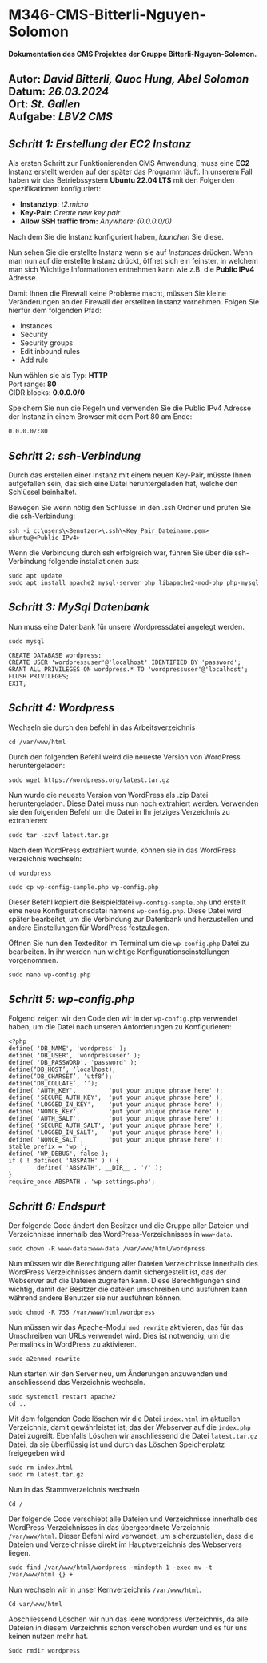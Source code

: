# M346-CMS-Bitterli-Nguyen-Solomon
**Dokumentation des CMS Projektes der Gruppe Bitterli-Nguyen-Solomon.**  
  
**Autor:** *David Bitterli, Quoc Hung, Abel Solomon*  
**Datum:** *26.03.2024*  
**Ort:** *St. Gallen*  
**Aufgabe:** *LBV2 CMS*  
---
## *Schritt 1: Erstellung der EC2 Instanz*

Als ersten Schritt zur Funktionierenden CMS Anwendung, muss eine **EC2** Instanz erstellt werden auf der später das Programm läuft. In unserem Fall haben wir das Betriebssystem **Ubuntu 22.04 LTS** mit den Folgenden spezifikationen konfiguriert:  
  * **Instanztyp:** *t2.micro*
  * **Key-Pair:** *Create new key pair*
  * **Allow SSH traffic from:** *Anywhere: (0.0.0.0/0)*

Nach dem Sie die Instanz konfiguriert haben, *launchen* Sie diese.

Nun sehen Sie die erstellte Instanz wenn sie auf *Instances* drücken. Wenn man nun auf die erstellte Instanz drückt, öffnet sich ein feinster, in welchem man sich Wichtige Informationen entnehmen kann wie z.B. die **Public IPv4** Adresse.  


Damit Ihnen die Firewall keine Probleme macht, müssen Sie kleine Veränderungen an der Firewall der erstellten Instanz vornehmen. Folgen Sie hierfür dem folgenden Pfad:
  * Instances
  * Security
  * Security groups
  * Edit inbound rules
  * Add rule

Nun wählen sie als Typ: **HTTP**  
Port range: **80**  
CIDR blocks: **0.0.0.0/0**  

Speichern Sie nun die Regeln und verwenden Sie die Public IPv4 Adresse der Instanz in einem Browser mit dem Port 80 am Ende:

`0.0.0.0/:80`

## *Schritt 2: ssh-Verbindung*

Durch das erstellen einer Instanz mit einem neuen Key-Pair, müsste Ihnen aufgefallen sein, das sich eine Datei heruntergeladen hat, welche den Schlüssel beinhaltet.  

Bewegen Sie wenn nötig den Schlüssel in den .ssh Ordner und prüfen Sie die ssh-Verbindung:
```
ssh -i c:\users\<Benutzer>\.ssh\<Key_Pair_Dateiname.pem> ubuntu@<Public IPv4>
```
Wenn die Verbindung durch ssh erfolgreich war, führen Sie über die ssh-Verbindung folgende installationen aus:
```
sudo apt update
sudo apt install apache2 mysql-server php libapache2-mod-php php-mysql
```

## *Schritt 3: MySql Datenbank*

Nun muss eine Datenbank für unsere Wordpressdatei angelegt werden.
```
sudo mysql
```

```
CREATE DATABASE wordpress;
CREATE USER 'wordpressuser'@'localhost' IDENTIFIED BY 'password';
GRANT ALL PRIVILEGES ON wordpress.* TO 'wordpressuser'@'localhost';
FLUSH PRIVILEGES;
EXIT;
```

## *Schritt 4: Wordpress*

Wechseln sie durch den befehl in das Arbeitsverzeichnis
```
cd /var/www/html
```

Durch den folgenden Befehl weird die neueste Version von WordPress heruntergeladen:
```
sudo wget https://wordpress.org/latest.tar.gz
```

Nun wurde die neueste Version von WordPress als .zip Datei heruntergeladen. Diese Datei muss nun noch extrahiert werden. Verwenden sie den folgenden Befehl um die Datei in Ihr jetziges Verzeichnis zu extrahieren:

```
sudo tar -xzvf latest.tar.gz
```

Nach dem WordPress extrahiert wurde, können sie in das WordPress verzeichnis wechseln:
```
cd wordpress
```

```
sudo cp wp-config-sample.php wp-config.php
```
Dieser Befehl kopiert die Beispieldatei `wp-config-sample.php` und erstellt eine neue Konfigurationsdatei namens `wp-config.php`. Diese Datei wird später bearbeitet, um die Verbindung zur Datenbank und herzustellen und andere Einstellungen für WordPress festzulegen.

Öffnen Sie nun den Texteditor im Terminal um die `wp-config.php` Datei zu bearbeiten. In ihr werden nun wichtige Konfigurationseinstellungen vorgenommen.

```
sudo nano wp-config.php
```

## *Schritt 5: wp-config.php*

Folgend zeigen wir den Code den wir in der `wp-config.php` verwendet haben, um die Datei nach unseren Anforderungen zu Konfigurieren:

```
<?php
define( 'DB_NAME', 'wordpress' );
define( 'DB_USER', 'wordpressuser' );
define( 'DB_PASSWORD', 'password' );
define(‘DB_HOST’, ‘localhost);
define(‘DB_CHARSET’, ‘utf8’);
define(‘DB_COLLATE’, ‘’);
define( 'AUTH_KEY',         'put your unique phrase here' );
define( 'SECURE_AUTH_KEY',  'put your unique phrase here' );
define( 'LOGGED_IN_KEY',    'put your unique phrase here' );
define( 'NONCE_KEY',        'put your unique phrase here' );
define( 'AUTH_SALT',        'put your unique phrase here' );
define( 'SECURE_AUTH_SALT', 'put your unique phrase here' );
define( 'LOGGED_IN_SALT',   'put your unique phrase here' );
define( 'NONCE_SALT',       'put your unique phrase here' );
$table_prefix = 'wp_';
define( 'WP_DEBUG', false );
if ( ! defined( 'ABSPATH' ) ) {
        define( 'ABSPATH', __DIR__ . '/' );
}
require_once ABSPATH . 'wp-settings.php';
```

## *Schritt 6: Endspurt*

Der folgende Code ändert den Besitzer und die Gruppe aller Dateien und Verzeichnisse innerhalb des WordPress-Verzeichnisses in `www-data`.

```
sudo chown -R www-data:www-data /var/www/html/wordpress
```
Nun müssen wir die Berechtigung aller Dateien Verzeichnisse innerhalb des WordPress Verzeichnisses ändern damit sichergestellt ist, das der Webserver auf die Dateien zugreifen kann. Diese Berechtigungen sind wichtig, damit der Besitzer die dateien umschreiben und ausführen kann während andere Benutzer sie nur ausführen können.

```
sudo chmod -R 755 /var/www/html/wordpress
```
Nun müssen wir das Apache-Modul `mod_rewrite` aktivieren, das für das Umschreiben von URLs verwendet wird. Dies ist notwendig, um die Permalinks in WordPress zu aktivieren.

```
sudo a2enmod rewrite
```

Nun starten wir den Server neu, um Änderungen anzuwenden und anschliessend das Verzeichnis wechseln.
```
sudo systemctl restart apache2
cd ..
```

Mit dem folgenden Code löschen wir die Datei `index.html` im aktuellen Verzeichnis, damit gewährleistet ist, das der Webserver auf die `index.php` Datei zugreift. Ebenfalls Löschen wir anschliessend die Datei `latest.tar.gz` Datei, da sie überflüssig ist und durch das Löschen Speicherplatz freigegeben wird
```
sudo rm index.html
sudo rm latest.tar.gz
```

Nun in das Stammverzeichnis wechseln
```
Cd /
```
Der folgende Code verschiebt alle Dateien und Verzeichnisse innerhalb des WordPress-Verzeichnisses in das übergeordnete Verzeichnis `/var/www/html`. Dieser Befehl wird verwendet, um sicherzustellen, dass die Dateien und Verzeichnisse direkt im Hauptverzeichnis des Webservers liegen.
```
sudo find /var/www/html/wordpress -mindepth 1 -exec mv -t /var/www/html {} +
```

Nun wechseln wir in unser Kernverzeichnis `/var/www/html`.
```
Cd var/www/html
```

Abschliessend Löschen wir nun das leere wordpress Verzeichnis, da alle Dateien in diesem Verzeichnis schon verschoben wurden und es für uns keinen nutzen mehr hat.

```
Sudo rmdir wordpress
```
